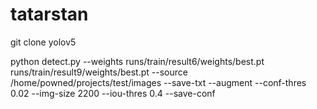 # tatarstan


git clone yolov5


python detect.py --weights runs/train/result6/weights/best.pt runs/train/result9/weights/best.pt  --source /home/powned/projects/test/images --save-txt --augment --conf-thres 0.02 --img-size 2200 --iou-thres 0.4 --save-conf
